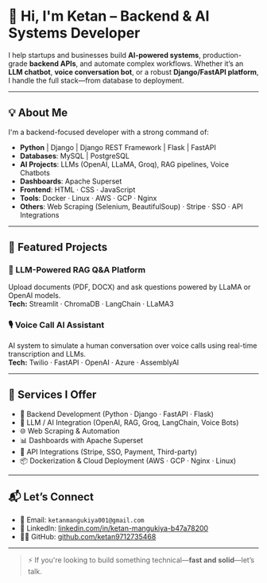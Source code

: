 # 👋 Hi, I'm Ketan – Backend & AI Systems Developer

I help startups and businesses build **AI-powered systems**, production-grade **backend APIs**, and automate complex workflows. Whether it’s an **LLM chatbot**, **voice conversation bot**, or a robust **Django/FastAPI platform**, I handle the full stack—from database to deployment.

---

## 💡 About Me

I'm a backend-focused developer with a strong command of:

- **Python** | Django | Django REST Framework | Flask | FastAPI
- **Databases**: MySQL | PostgreSQL
- **AI Projects**: LLMs (OpenAI, LLaMA, Groq), RAG pipelines, Voice Chatbots
- **Dashboards**: Apache Superset
- **Frontend**: HTML · CSS · JavaScript
- **Tools**: Docker · Linux · AWS · GCP · Nginx
- **Others**: Web Scraping (Selenium, BeautifulSoup) · Stripe · SSO · API Integrations

---

## 🚀 Featured Projects

### 🧠 LLM-Powered RAG Q&A Platform  
Upload documents (PDF, DOCX) and ask questions powered by LLaMA or OpenAI models.  
**Tech:** Streamlit · ChromaDB · LangChain · LLaMA3  

### 🎙️ Voice Call AI Assistant  
AI system to simulate a human conversation over voice calls using real-time transcription and LLMs.  
**Tech:** Twilio · FastAPI · OpenAI · Azure · AssemblyAI


---

## 🧩 Services I Offer

- 🚀 Backend Development (Python · Django · FastAPI · Flask)
- 🧠 LLM / AI Integration (OpenAI, RAG, Groq, LangChain, Voice Bots)
- 🌐 Web Scraping & Automation
- 📊 Dashboards with Apache Superset
- 🔗 API Integrations (Stripe, SSO, Payment, Third-party)
- 📦 Dockerization & Cloud Deployment (AWS · GCP · Nginx · Linux)

---

## 📬 Let’s Connect

- 📧 Email: `ketanmangukiya001@gmail.com`  
- 💼 LinkedIn: [linkedin.com/in/ketan-mangukiya-b47a78200](https://linkedin.com/in/ketan-mangukiya-b47a78200)  
- 🧑‍💻 GitHub: [github.com/ketan9712735468](https://github.com/ketan9712735468)  

---

> ⚡️ If you're looking to build something technical—**fast and solid**—let’s talk.
